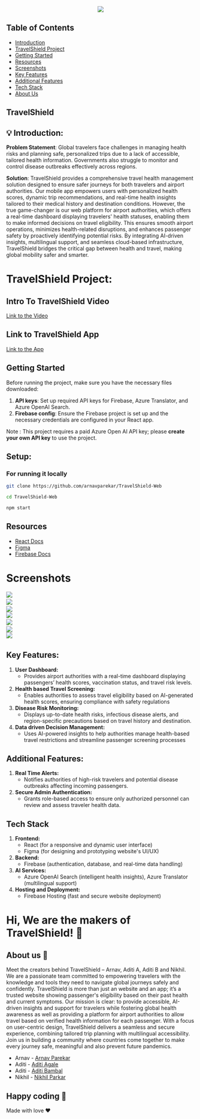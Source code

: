 <center>
  <img src="https://readme-typing-svg.herokuapp.com?font=Lato&size=37&letterSpacing=1px&pause=1000&color=07F7B8&background=FFF06100&center=true&vCenter=true&width=435&lines=Welcome+to+TravelShield!"/>
</center>


## Table of Contents
- [Introduction](#-introduction)
- [TravelShield Project](#intro-to-travelshield-video)
- [Getting Started](#getting-started)
- [Resources](#resources)
- [Screenshots](#screenshots)
- [Key Features](#key-features)
- [Additional Features](#additional-features)
- [Tech Stack](#tech-stack)
- [About Us](#about-us)

## TravelShield

## 💡 Introduction:

**Problem Statement**: Global travelers face challenges in managing health risks and planning safe, personalized trips due to a lack of accessible, tailored health information. Governments also struggle to monitor and control disease outbreaks effectively across regions.

**Solution**: TravelShield provides a comprehensive travel health management solution designed to ensure safer journeys for both travelers and airport authorities. Our mobile app empowers users with personalized health scores, dynamic trip recommendations, and real-time health insights tailored to their medical history and destination conditions. However, the true game-changer is our web platform for airport authorities, which offers a real-time dashboard displaying travelers' health statuses, enabling them to make informed decisions on travel eligibility. This ensures smooth airport operations, minimizes health-related disruptions, and enhances passenger safety by proactively identifying potential risks. By integrating AI-driven insights, multilingual support, and seamless cloud-based infrastructure, TravelShield bridges the critical gap between health and travel, making global mobility safer and smarter.



# TravelShield Project:

## Intro To TravelShield Video

[Link to the Video](https://youtu.be/Nedx37vZ7AU)

## Link to TravelShield App

[Link to the App](https://github.com/Nikhil-1426/TravelShield)



## Getting Started
Before running the project, make sure you have the necessary files downloaded:
1. **API keys**: Set up required API keys for Firebase, Azure Translator, and Azure OpenAI Search.
2. **Firebase config**: Ensure the Firebase project is set up and the necessary credentials are configured in your React app.

Note : This project requires a paid Azure Open AI API key; please **create your own API key** to use the project.


## Setup:

### For running it locally

```bash
git clone https://github.com/arnavparekar/TravelShield-Web
```
```bash
cd TravelShield-Web
```
```bash
npm start
```


## Resources

- [React Docs](https://react.dev/learn)
- [Figma](https://help.figma.com/hc/en-us)
- [Firebase Docs](https://firebase.google.com/docs)
  
# Screenshots
<pre>
<img src = "https://github.com/arnavparekar/TravelShield-Web/blob/main/src/Assets/Screenshot%202025-02-06%20at%209.31.18%E2%80%AFPM.png">  
<img src = "https://github.com/arnavparekar/TravelShield-Web/blob/main/src/Assets/Screenshot%202025-02-06%20at%209.32.10%E2%80%AFPM.png">  
<img src = "https://github.com/arnavparekar/TravelShield-Web/blob/main/src/Assets/Screenshot%202025-02-06%20at%209.32.21%E2%80%AFPM.png">
<img src = "https://github.com/arnavparekar/TravelShield-Web/blob/main/src/Assets/Screenshot%202025-02-06%20at%209.32.43%E2%80%AFPM.png">  
<img src= "https://github.com/arnavparekar/TravelShield-Web/blob/main/src/Assets/Screenshot%202025-02-06%20at%209.32.51%E2%80%AFPM.png">  
<img src = "https://github.com/arnavparekar/TravelShield-Web/blob/main/src/Assets/Screenshot%202025-02-06%20at%209.33.27%E2%80%AFPM.png">
<img src= "https://github.com/arnavparekar/TravelShield-Web/blob/main/src/Assets/Screenshot%202025-02-06%20at%209.37.01%E2%80%AFPM.png">  
</pre>


## Key Features:
1. **User Dashboard:**
   - Provides airport authorities with a real-time dashboard displaying passengers’ health scores, vaccination status, and travel risk levels.
2. **Health based Travel Screening:**
   - Enables authorities to assess travel eligibility based on AI-generated health scores, ensuring compliance with safety regulations
3. **Disease Risk Monitoring:**
   - Displays up-to-date health risks, infectious disease alerts, and region-specific precautions based on travel history and destination.
4. **Data driven Decision Management:**
   - Uses AI-powered insights to help authorities manage health-based travel restrictions and streamline passenger screening processes


## Additional Features:
1. **Real Time Alerts:**
   - Notifies authorities of high-risk travelers and potential disease outbreaks affecting incoming passengers.
2. **Secure Admin Authentication:**
   - Grants role-based access to ensure only authorized personnel can review and assess traveler health data.


## Tech Stack
1. **Frontend:**
   - React (for a responsive and dynamic user interface)
   - Figma (for designing and prototyping website's UI/UX)
2. **Backend:**
   - Firebase (authentication, database, and real-time data handling)
3. **AI Services:**
   - Azure OpenAI Search (intelligent health insights), Azure Translator (multilingual support)
4. **Hosting and Deployment:**
   - Firebase Hosting (fast and secure website deployment)



# Hi, We are the makers of TravelShield! 👋

## About us 🙌

Meet the creators behind TravelShield – Arnav, Aditi A, Aditi B and Nikhil. 
We are a passionate team committed to empowering travelers with the knowledge and tools they need to navigate global journeys safely and confidently. TravelShield is more than just an website and an app; it’s a trusted website showing passenger's eligibility based on their past health and current symptoms. Our mission is clear: to provide accessible, AI-driven insights and support for travelers while fostering global health awareness as well as providing a platform for airport authorities to allow travel based on verified health information for each passenger. With a focus on user-centric design, TravelShield delivers a seamless and secure experience, combining tailored trip planning with multilingual accessibility. Join us in building a community where countries come together to make every journey safe, meaningful and also prevent future pandemics.

- Arnav - [Arnav Parekar](https://linkedin.com/in/arnav-parekar-b55786287/)
- Aditi - [Aditi Agale](https://www.linkedin.com/in/aditi-agale-981372289/)
- Aditi - [Aditi Bambal](https://www.linkedin.com/in/aditi-bambal-06640328b/)
- Nikhil - [Nikhil Parkar](https://www.linkedin.com/in/nikhil-parkar-49b600274/)

## Happy coding 💯

Made with love ❤️
